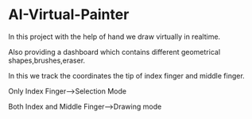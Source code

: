 # AI-Virtual-Painter

In this project with the help of hand we draw virtually in realtime.

Also providing a dashboard which contains different geometrical shapes,brushes,eraser.

In this we track the coordinates the tip of index finger and middle finger.

Only Index Finger-->Selection Mode

Both Index and Middle Finger-->Drawing mode
